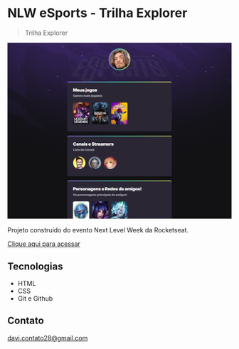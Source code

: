 # NLW eSports - Trilha Explorer

 > Trilha Explorer

![preview](./.github/Preview.png)


Projeto construído do evento Next Level Week da Rocketseat.



[Clique aqui para acessar](https://davibfrancisco.github.io/NLW)



## Tecnologias


- HTML
- CSS
- Git e Github


## Contato


davi.contato28@gmail.com

